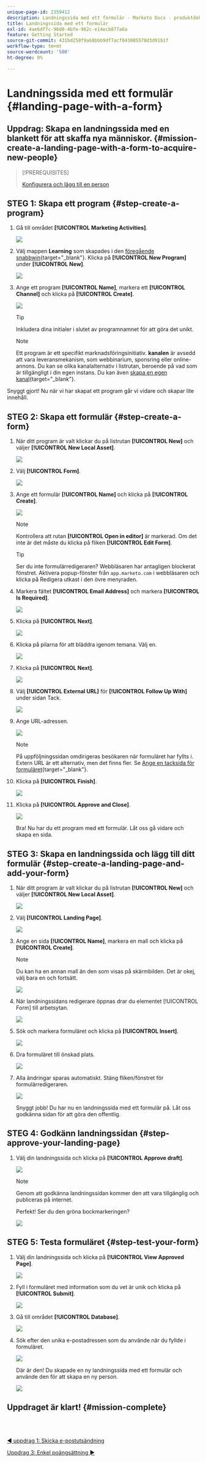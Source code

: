 ```yaml
---
unique-page-id: 2359412
description: Landningssida med ett formulär - Marketo Docs - produktdokumentation
title: Landningssida med ett formulär
exl-id: 4ae6df7c-96d0-4bfe-962c-e14ecb877a6a
feature: Getting Started
source-git-commit: 431bd258f9a68bbb9df7acf043085578d3d91b1f
workflow-type: tm+mt
source-wordcount: '500'
ht-degree: 0%

---
```


# Landningssida med ett formulär {#landing-page-with-a-form}

## Uppdrag: Skapa en landningssida med en blankett för att skaffa nya människor. {#mission-create-a-landing-page-with-a-form-to-acquire-new-people}

>[!PREREQUISITES]
>
>[Konfigurera och lägg till en person](/help/marketo/getting-started/quick-wins/get-set-up-and-add-a-person.md)

## STEG 1: Skapa ett program {#step-create-a-program}

1. Gå till området **[!UICONTROL Marketing Activities]**.

   ![](assets/landing-page-with-a-form-1.png)

1. Välj mappen **Learning** som skapades i den [föregående snabbwin](/help/marketo/getting-started/quick-wins/send-an-email.md){target="_blank"}. Klicka på **[!UICONTROL New Program]** under **[!UICONTROL New]**.

   ![](assets/landing-page-with-a-form-2.png)

1. Ange ett program **[!UICONTROL Name]**, markera ett **[!UICONTROL Channel]** och klicka på **[!UICONTROL Create]**.

   ![](assets/landing-page-with-a-form-3.png)

   >[!TIP]
   >
   >Inkludera dina initialer i slutet av programnamnet för att göra det unikt.

   >[!NOTE]
   >
   >Ett program är ett specifikt marknadsföringsinitiativ. **kanalen** är avsedd att vara leveransmekanism, som webbinarium, sponsring eller online-annons. Du kan se olika kanalalternativ i listrutan, beroende på vad som är tillgängligt i din egen instans. Du kan även [skapa en egen kanal](/help/marketo/product-docs/administration/tags/create-a-program-channel.md){target="_blank"}.

Snyggt gjort! Nu när vi har skapat ett program går vi vidare och skapar lite innehåll.

## STEG 2: Skapa ett formulär {#step-create-a-form}

1. När ditt program är valt klickar du på listrutan **[!UICONTROL New]** och väljer **[!UICONTROL New Local Asset]**.

   ![](assets/landing-page-with-a-form-4.png)

1. Välj **[!UICONTROL Form]**.

   ![](assets/landing-page-with-a-form-5.png)

1. Ange ett formulär **[!UICONTROL Name]** och klicka på **[!UICONTROL Create]**.

   ![](assets/landing-page-with-a-form-6.png)

   >[!NOTE]
   >
   >Kontrollera att rutan **[!UICONTROL Open in editor]** är markerad. Om det inte är det måste du klicka på fliken **[!UICONTROL Edit Form]**.

   >[!TIP]
   >
   >Ser du inte formulärredigeraren? Webbläsaren har antagligen blockerat fönstret. Aktivera popup-fönster från `app.marketo.com` i webbläsaren och klicka på Redigera utkast i den övre menyraden.

1. Markera fältet **[!UICONTROL Email Address]** och markera **[!UICONTROL Is Required]**.

   ![](assets/landing-page-with-a-form-7.png)

1. Klicka på **[!UICONTROL Next]**.

   ![](assets/landing-page-with-a-form-8.png)

1. Klicka på pilarna för att bläddra igenom temana. Välj en.

   ![](assets/landing-page-with-a-form-9.png)

1. Klicka på **[!UICONTROL Next]**.

   ![](assets/landing-page-with-a-form-10.png)

1. Välj **[!UICONTROL External URL]** för **[!UICONTROL Follow Up With]** under sidan Tack.

   ![](assets/landing-page-with-a-form-11.png)

1. Ange URL-adressen.

   ![](assets/landing-page-with-a-form-12.png)

   >[!NOTE]
   >
   >På uppföljningssidan omdirigeras besökaren när formuläret har fyllts i. Extern URL är ett alternativ, men det finns fler. Se [Ange en tacksida för formuläret](/help/marketo/product-docs/demand-generation/forms/creating-a-form/set-a-form-thank-you-page.md){target="_blank"}.

1. Klicka på **[!UICONTROL Finish]**.

   ![](assets/landing-page-with-a-form-13.png)

1. Klicka på **[!UICONTROL Approve and Close]**.

   ![](assets/landing-page-with-a-form-14.png)

   Bra! Nu har du ett program med ett formulär. Låt oss gå vidare och skapa en sida.

## STEG 3: Skapa en landningssida och lägg till ditt formulär {#step-create-a-landing-page-and-add-your-form}

1. När ditt program är valt klickar du på listrutan **[!UICONTROL New]** och väljer **[!UICONTROL New Local Asset]**.

   ![](assets/landing-page-with-a-form-15.png)

1. Välj **[!UICONTROL Landing Page]**.

   ![](assets/landing-page-with-a-form-16.png)

1. Ange en sida **[!UICONTROL Name]**, markera en mall och klicka på **[!UICONTROL Create]**.

   >[!NOTE]
   >
   >Du kan ha en annan mall än den som visas på skärmbilden. Det är okej, välj bara en och fortsätt.

   ![](assets/landing-page-with-a-form-17.png)

1. När landningssidans redigerare öppnas drar du elementet [!UICONTROL Form] till arbetsytan.

   ![](assets/landing-page-with-a-form-18.png)

1. Sök och markera formuläret och klicka på **[!UICONTROL Insert]**.

   ![](assets/landing-page-with-a-form-19.png)

1. Dra formuläret till önskad plats.

   ![](assets/landing-page-with-a-form-20.png)

1. Alla ändringar sparas automatiskt. Stäng fliken/fönstret för formulärredigeraren.

   ![](assets/landing-page-with-a-form-21.png)

   Snyggt jobb! Du har nu en landningssida med ett formulär på. Låt oss godkänna sidan för att göra den offentlig.

## STEG 4: Godkänn landningssidan {#step-approve-your-landing-page}

1. Välj din landningssida och klicka på **[!UICONTROL Approve draft]**.

   ![](assets/landing-page-with-a-form-22.png)

   >[!NOTE]
   >
   >Genom att godkänna landningssidan kommer den att vara tillgänglig och publiceras på internet.

   Perfekt! Ser du den gröna bockmarkeringen?

   ![](assets/landing-page-with-a-form-23.png)

## STEG 5: Testa formuläret {#step-test-your-form}

1. Välj din landningssida och klicka på **[!UICONTROL View Approved Page]**.

   ![](assets/landing-page-with-a-form-24.png)

1. Fyll i formuläret med information som du vet är unik och klicka på **[!UICONTROL Submit]**.

   ![](assets/landing-page-with-a-form-25.png)

1. Gå till området **[!UICONTROL Database]**.

   ![](assets/landing-page-with-a-form-26.png)

1. Sök efter den unika e-postadressen som du använde när du fyllde i formuläret.

   ![](assets/landing-page-with-a-form-27.png)

   Där är den! Du skapade en ny landningssida med ett formulär och använde den för att skapa en ny person.

   ![](assets/landing-page-with-a-form-28.png)

## Uppdraget är klart! {#mission-complete}

<br> 

[◄ uppdrag 1: Skicka e-postutsändning](/help/marketo/getting-started/quick-wins/send-an-email.md)

[Uppdrag 3: Enkel poängsättning ►](/help/marketo/getting-started/quick-wins/simple-scoring.md)
